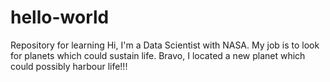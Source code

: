 # hello-world
Repository for learning 
Hi, I'm a Data Scientist with NASA. My job is to look for planets which could sustain life.
Bravo, I located a new planet which could possibly harbour life!!!
